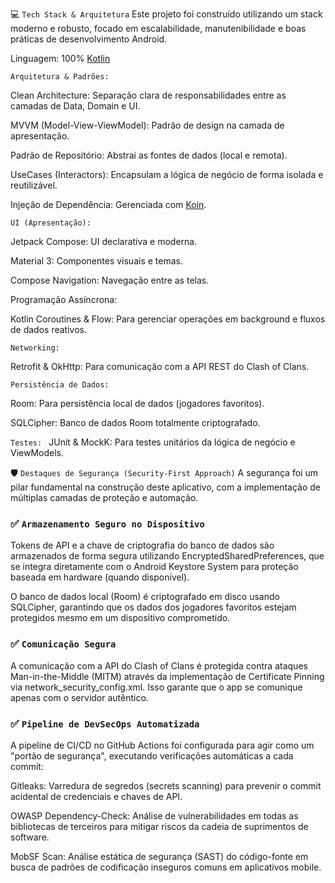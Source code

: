 💻 `Tech Stack & Arquitetura`
Este projeto foi construído utilizando um stack moderno e robusto, focado em escalabilidade, manutenibilidade e boas práticas de desenvolvimento Android.

Linguagem: 100% [Kotlin](https://kotlinlang.org/)

`Arquitetura & Padrões:`

Clean Architecture: Separação clara de responsabilidades entre as camadas de Data, Domain e UI.

MVVM (Model-View-ViewModel): Padrão de design na camada de apresentação.

Padrão de Repositório: Abstrai as fontes de dados (local e remota).

UseCases (Interactors): Encapsulam a lógica de negócio de forma isolada e reutilizável.

Injeção de Dependência: Gerenciada com [Koin](https://insert-koin.io/).

`UI (Apresentação):`

Jetpack Compose: UI declarativa e moderna.

Material 3: Componentes visuais e temas.

Compose Navigation: Navegação entre as telas.

Programação Assíncrona:

Kotlin Coroutines & Flow: Para gerenciar operações em background e fluxos de dados reativos.

`Networking:`

Retrofit & OkHttp: Para comunicação com a API REST do Clash of Clans.

`Persistência de Dados:`

Room: Para persistência local de dados (jogadores favoritos).

SQLCipher: Banco de dados Room totalmente criptografado.

`Testes:
`
JUnit & MockK: Para testes unitários da lógica de negócio e ViewModels.

🛡️ `Destaques de Segurança (Security-First Approach)`
A segurança foi um pilar fundamental na construção deste aplicativo, com a implementação de múltiplas camadas de proteção e automação.

### ✅ `Armazenamento Seguro no Dispositivo`
Tokens de API e a chave de criptografia do banco de dados são armazenados de forma segura utilizando EncryptedSharedPreferences, que se integra diretamente com o Android Keystore System para proteção baseada em hardware (quando disponível).

O banco de dados local (Room) é criptografado em disco usando SQLCipher, garantindo que os dados dos jogadores favoritos estejam protegidos mesmo em um dispositivo comprometido.

### ✅ `Comunicação Segura`
A comunicação com a API do Clash of Clans é protegida contra ataques Man-in-the-Middle (MITM) através da implementação de Certificate Pinning via network_security_config.xml. Isso garante que o app se comunique apenas com o servidor autêntico.

### ✅ `Pipeline de DevSecOps Automatizada`
A pipeline de CI/CD no GitHub Actions foi configurada para agir como um "portão de segurança", executando verificações automáticas a cada commit:

Gitleaks: Varredura de segredos (secrets scanning) para prevenir o commit acidental de credenciais e chaves de API.

OWASP Dependency-Check: Análise de vulnerabilidades em todas as bibliotecas de terceiros para mitigar riscos da cadeia de suprimentos de software.

MobSF Scan: Análise estática de segurança (SAST) do código-fonte em busca de padrões de codificação inseguros comuns em aplicativos mobile.

